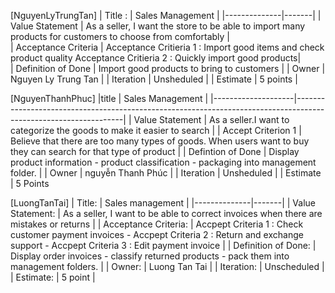 [NguyenLyTrungTan]
| Title : | Sales Management | 
|--------------|-------|
| Value Statement |  As a seller, I want the store to be able to import many products for customers to choose from comfortably |  
| Acceptance Criteria | Acceptance Critieria 1 : Import good items and check product quality  Acceptance Critieria 2 : Quickly import good products|  
| Definition of Done | Import good products to bring to customers | 
| Owner | Nguyen Ly Trung Tan | 
| Iteration | Unsheduled |
| Estimate |  5 points |



[NguyenThanhPhuc]
|title               | Sales Management |
|--------------------|-----------------------------------------------------------------------------------------------------------------|
| Value Statement    | As a seller.I want to categorize the goods to make it easier to search                                          |
| Accept Criterion 1 | Believe that there are too many types of goods. When users want to buy they can search for that type of product | 
| Defintion of Done  | Display product information - product classification - packaging into management folder.                        | 
| Owner              | nguyễn Thanh Phúc                                                                                               | 
| Iteration          | Unsheduled                                                                                                      | 
| Estimate           | 5 Points   



[LuongTanTai]
| Title: | Sales management |
|--------------|-------|
| Value Statement: | As a seller, I want to be able to correct invoices when there are mistakes or returns |
| Acceptance Criteria: | Accpept Criteria 1 : Check customer payment invoices  - Accpept Criteria 2 : Return and exchange support - Accpept Criteria 3 : Edit payment invoice |
| Definition of Done: | Display order invoices - classify returned products - pack them into management folders. |
| Owner: | Luong Tan Tai |
| Iteration: | Unscheduled |
| Estimate: | 5 point |
